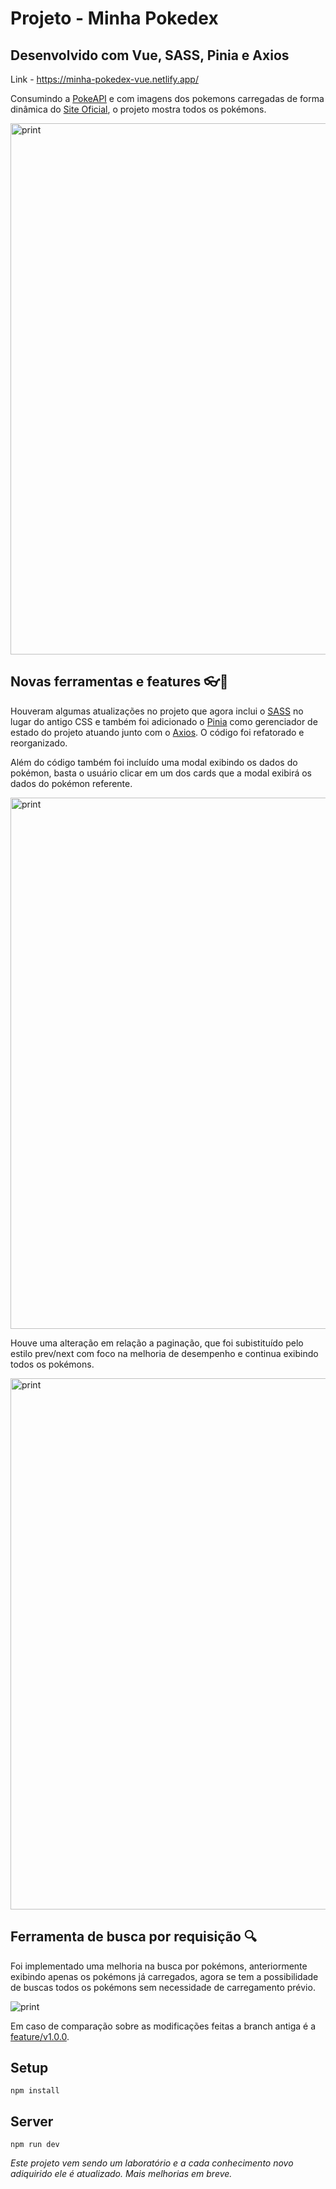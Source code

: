 # Projeto - Minha Pokedex
## Desenvolvido com Vue, SASS, Pinia e Axios

Link - https://minha-pokedex-vue.netlify.app/

Consumindo a <a href="https://pokeapi.co/" target="_blank">PokeAPI</a> e com imagens dos pokemons carregadas de forma dinâmica do <a href="https://www.pokemon.com/br/pokedex/" target="_blank">Site Oficial</a>, o projeto mostra todos os pokémons.

<img width="850" src="https://raw.githubusercontent.com/stamorim28/minha-pokedex/master/print_1.png" alt="print"/>

## Novas ferramentas e features 👓🍍

Houveram algumas atualizações no projeto que agora inclui o <a href="https://sass-lang.com/" target="_blank">SASS</a> no lugar do antigo CSS e também foi adicionado o <a href="https://pinia.vuejs.org/" target="_blank">Pinia</a> como gerenciador de estado do projeto atuando junto com o <a href="https://axios-http.com/ptbr/docs/intro" target="_blank">Axios</a>. O código foi refatorado e reorganizado.

Além do código também foi incluído uma modal exibindo os dados do pokémon, basta o usuário clicar em um dos cards que a modal exibirá os dados do pokémon referente.

<img width="850" src="https://raw.githubusercontent.com/stamorim28/minha-pokedex/master/print_2.png" alt="print"/>

Houve uma alteração em relação a paginação, que foi subistituído pelo estilo prev/next com foco na melhoria de desempenho e continua exibindo todos os pokémons.

<img width="850" src="https://raw.githubusercontent.com/stamorim28/minha-pokedex/master/print_3.png" alt="print"/>

## Ferramenta de busca por requisição 🔍

Foi implementado uma melhoria na busca por pokémons, anteriormente exibindo apenas os pokémons já carregados, agora se tem a possibilidade de buscas todos os pokémons sem necessidade de carregamento prévio.

<img src="https://raw.githubusercontent.com/stamorim28/minha-pokedex/master/print_4.png" alt="print"/>

Em caso de comparação sobre as modificações feitas a branch antiga é a <a href="https://github.com/stamorim28/minha-pokedex/tree/feature/v1.0.0">feature/v1.0.0</a>.

## Setup
```
npm install
```

## Server
```
npm run dev
```


_Este projeto vem sendo um laboratório e a cada conhecimento novo adiquirido ele é atualizado. Mais melhorias em breve._
